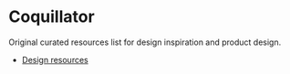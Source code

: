 # Coquillator
Original curated resources list for design inspiration and product design.

* [Design resources](https://github.com/fcoquillat/coquillator/blob/master/Design%20Resources.md)
